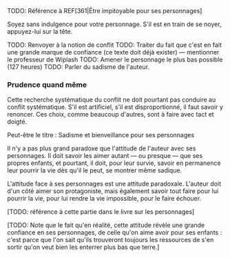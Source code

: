 <!-- Page: #282 Aimer (pourrir la vie de) ses personnages -->

<adminonly>
  TODO: Référence à REF[361|Être impitoyable pour ses personnages]
</adminonly>


Soyez sans indulgence pour votre personnage. S'il est en train de se noyer, appuyez-lui sur la tête.

<adminonly>
  TODO: Renvoyer à la notion de conflit
</adminonly>

<adminonly>
  TODO: Traiter du fait que c'est en fait une grande marque de confiance (ce texte doit déjà exister) — mentionner le professeur de Wiplash
</adminonly>

<adminonly>
  TODO: Amener le personnage le plus bas possible (127 heures)
</adminonly>

<adminonly>
  TODO: Parler du sadisme de l'auteur.
</adminonly>

### Prudence quand même

Cette recherche systématique du conflit ne doit pourtant pas conduire au conflit systématique. S'il est artificiel, s'il est disproportionné, il faut savoir y renoncer. Ces choix, comme beaucoup d'autres, sont à faire avec tact et doigté.

Peut-être le titre : Sadisme et bienveillance pour ses personnages

Il n'y a pas plus grand paradoxe que l'attitude de l'auteur avec ses personnages. Il doit savoir les aimer autant —&nbsp;ou presque&nbsp;— que ses propres enfants, et pourtant, il doit, pour leur survie, savoir en permanence leur pourrir la vie dès qu'il le peut, se montrer même sadique.

L'attitude face à ses personnages est une attitude paradoxale. L'auteur doit d'un côté aimer son protagoniste, mais également savoir tout faire pour lui pourrir la vie, pour lui rendre la vie impossible, pour le faire échouer.

[TODO: référence à cette partie dans le livre sur les personnages]

[TODO: Note que le fait qu'en réalité, cette attitude révèle une grande confiance en ses personnages, de celle qu'on aime avoir pour ses enfants&nbsp;: c'est parce que l'on sait qu'ils trouveront toujours les ressources de s'en sortir qu'on veut bien les enterrer plus bas que terre.]
